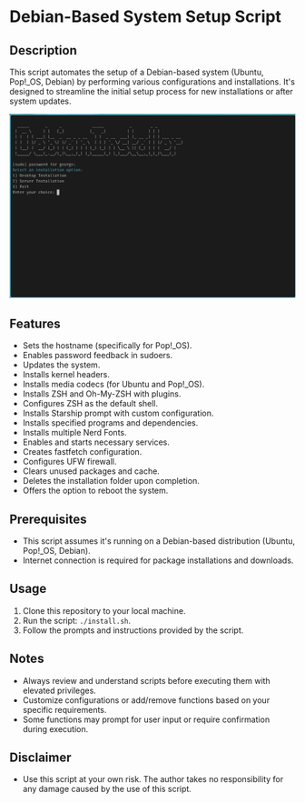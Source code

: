 # Debian-Based System Setup Script

## Description
This script automates the setup of a Debian-based system (Ubuntu, Pop!_OS, Debian) by performing various configurations and installations. It's designed to streamline the initial setup process for new installations or after system updates.

![debianinstaller](https://github.com/GAndromidas/debianinstaller/blob/main/debianinstaller.png)

## Features
- Sets the hostname (specifically for Pop!_OS).
- Enables password feedback in sudoers.
- Updates the system.
- Installs kernel headers.
- Installs media codecs (for Ubuntu and Pop!_OS).
- Installs ZSH and Oh-My-ZSH with plugins.
- Configures ZSH as the default shell.
- Installs Starship prompt with custom configuration.
- Installs specified programs and dependencies.
- Installs multiple Nerd Fonts.
- Enables and starts necessary services.
- Creates fastfetch configuration.
- Configures UFW firewall.
- Clears unused packages and cache.
- Deletes the installation folder upon completion.
- Offers the option to reboot the system.

## Prerequisites
- This script assumes it's running on a Debian-based distribution (Ubuntu, Pop!_OS, Debian).
- Internet connection is required for package installations and downloads.

## Usage
1. Clone this repository to your local machine.
2. Run the script: `./install.sh`.
3. Follow the prompts and instructions provided by the script.

## Notes
- Always review and understand scripts before executing them with elevated privileges.
- Customize configurations or add/remove functions based on your specific requirements.
- Some functions may prompt for user input or require confirmation during execution.

## Disclaimer
- Use this script at your own risk. The author takes no responsibility for any damage caused by the use of this script.

